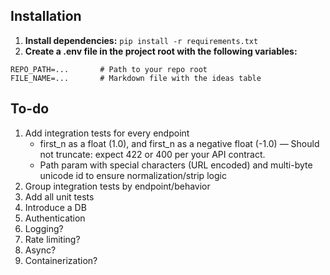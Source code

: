 ## Installation

1. **Install dependencies:**
`pip install -r requirements.txt`
2. **Create a .env file in the project root with the following variables:**
```
REPO_PATH=...       # Path to your repo root
FILE_NAME=...       # Markdown file with the ideas table
```

## To-do
1. Add integration tests for every endpoint
   - first_n as a float (1.0), and first_n as a negative float (-1.0) — Should not truncate: expect 422 or 400 per your API contract.
   - Path param with special characters (URL encoded) and multi-byte unicode id to ensure normalization/strip logic
2. Group integration tests by endpoint/behavior
3. Add all unit tests
4. Introduce a DB
5. Authentication
6. Logging?
7. Rate limiting?
8. Async?
9. Containerization?